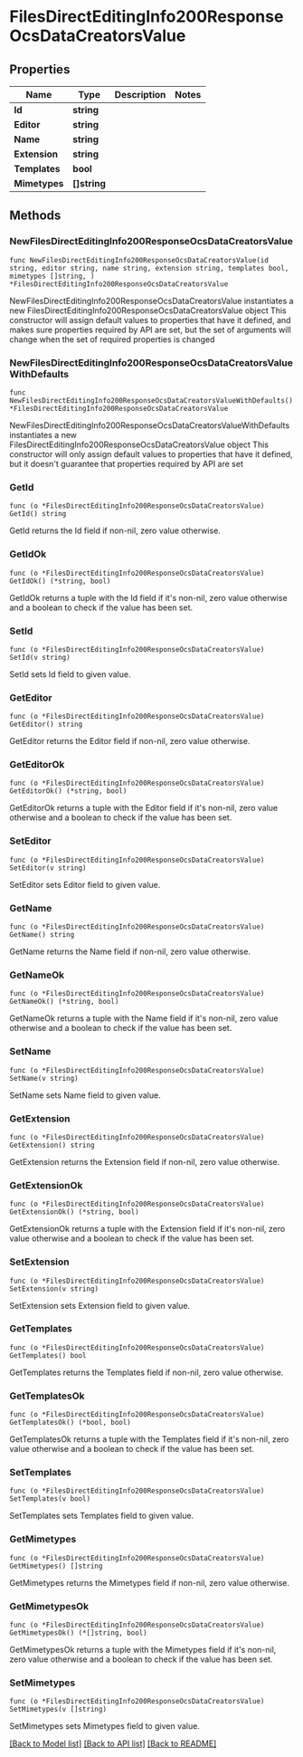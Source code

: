 # FilesDirectEditingInfo200ResponseOcsDataCreatorsValue

## Properties

Name | Type | Description | Notes
------------ | ------------- | ------------- | -------------
**Id** | **string** |  | 
**Editor** | **string** |  | 
**Name** | **string** |  | 
**Extension** | **string** |  | 
**Templates** | **bool** |  | 
**Mimetypes** | **[]string** |  | 

## Methods

### NewFilesDirectEditingInfo200ResponseOcsDataCreatorsValue

`func NewFilesDirectEditingInfo200ResponseOcsDataCreatorsValue(id string, editor string, name string, extension string, templates bool, mimetypes []string, ) *FilesDirectEditingInfo200ResponseOcsDataCreatorsValue`

NewFilesDirectEditingInfo200ResponseOcsDataCreatorsValue instantiates a new FilesDirectEditingInfo200ResponseOcsDataCreatorsValue object
This constructor will assign default values to properties that have it defined,
and makes sure properties required by API are set, but the set of arguments
will change when the set of required properties is changed

### NewFilesDirectEditingInfo200ResponseOcsDataCreatorsValueWithDefaults

`func NewFilesDirectEditingInfo200ResponseOcsDataCreatorsValueWithDefaults() *FilesDirectEditingInfo200ResponseOcsDataCreatorsValue`

NewFilesDirectEditingInfo200ResponseOcsDataCreatorsValueWithDefaults instantiates a new FilesDirectEditingInfo200ResponseOcsDataCreatorsValue object
This constructor will only assign default values to properties that have it defined,
but it doesn't guarantee that properties required by API are set

### GetId

`func (o *FilesDirectEditingInfo200ResponseOcsDataCreatorsValue) GetId() string`

GetId returns the Id field if non-nil, zero value otherwise.

### GetIdOk

`func (o *FilesDirectEditingInfo200ResponseOcsDataCreatorsValue) GetIdOk() (*string, bool)`

GetIdOk returns a tuple with the Id field if it's non-nil, zero value otherwise
and a boolean to check if the value has been set.

### SetId

`func (o *FilesDirectEditingInfo200ResponseOcsDataCreatorsValue) SetId(v string)`

SetId sets Id field to given value.


### GetEditor

`func (o *FilesDirectEditingInfo200ResponseOcsDataCreatorsValue) GetEditor() string`

GetEditor returns the Editor field if non-nil, zero value otherwise.

### GetEditorOk

`func (o *FilesDirectEditingInfo200ResponseOcsDataCreatorsValue) GetEditorOk() (*string, bool)`

GetEditorOk returns a tuple with the Editor field if it's non-nil, zero value otherwise
and a boolean to check if the value has been set.

### SetEditor

`func (o *FilesDirectEditingInfo200ResponseOcsDataCreatorsValue) SetEditor(v string)`

SetEditor sets Editor field to given value.


### GetName

`func (o *FilesDirectEditingInfo200ResponseOcsDataCreatorsValue) GetName() string`

GetName returns the Name field if non-nil, zero value otherwise.

### GetNameOk

`func (o *FilesDirectEditingInfo200ResponseOcsDataCreatorsValue) GetNameOk() (*string, bool)`

GetNameOk returns a tuple with the Name field if it's non-nil, zero value otherwise
and a boolean to check if the value has been set.

### SetName

`func (o *FilesDirectEditingInfo200ResponseOcsDataCreatorsValue) SetName(v string)`

SetName sets Name field to given value.


### GetExtension

`func (o *FilesDirectEditingInfo200ResponseOcsDataCreatorsValue) GetExtension() string`

GetExtension returns the Extension field if non-nil, zero value otherwise.

### GetExtensionOk

`func (o *FilesDirectEditingInfo200ResponseOcsDataCreatorsValue) GetExtensionOk() (*string, bool)`

GetExtensionOk returns a tuple with the Extension field if it's non-nil, zero value otherwise
and a boolean to check if the value has been set.

### SetExtension

`func (o *FilesDirectEditingInfo200ResponseOcsDataCreatorsValue) SetExtension(v string)`

SetExtension sets Extension field to given value.


### GetTemplates

`func (o *FilesDirectEditingInfo200ResponseOcsDataCreatorsValue) GetTemplates() bool`

GetTemplates returns the Templates field if non-nil, zero value otherwise.

### GetTemplatesOk

`func (o *FilesDirectEditingInfo200ResponseOcsDataCreatorsValue) GetTemplatesOk() (*bool, bool)`

GetTemplatesOk returns a tuple with the Templates field if it's non-nil, zero value otherwise
and a boolean to check if the value has been set.

### SetTemplates

`func (o *FilesDirectEditingInfo200ResponseOcsDataCreatorsValue) SetTemplates(v bool)`

SetTemplates sets Templates field to given value.


### GetMimetypes

`func (o *FilesDirectEditingInfo200ResponseOcsDataCreatorsValue) GetMimetypes() []string`

GetMimetypes returns the Mimetypes field if non-nil, zero value otherwise.

### GetMimetypesOk

`func (o *FilesDirectEditingInfo200ResponseOcsDataCreatorsValue) GetMimetypesOk() (*[]string, bool)`

GetMimetypesOk returns a tuple with the Mimetypes field if it's non-nil, zero value otherwise
and a boolean to check if the value has been set.

### SetMimetypes

`func (o *FilesDirectEditingInfo200ResponseOcsDataCreatorsValue) SetMimetypes(v []string)`

SetMimetypes sets Mimetypes field to given value.



[[Back to Model list]](../README.md#documentation-for-models) [[Back to API list]](../README.md#documentation-for-api-endpoints) [[Back to README]](../README.md)


